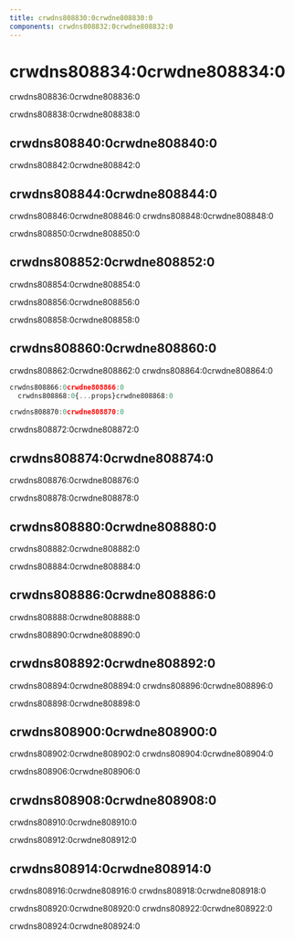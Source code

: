 ```yaml
---
title: crwdns808830:0crwdne808830:0
components: crwdns808832:0crwdne808832:0
---
```

# crwdns808834:0crwdne808834:0

<p class="description">crwdns808836:0crwdne808836:0</p>

crwdns808838:0crwdne808838:0

## crwdns808840:0crwdne808840:0

crwdns808842:0crwdne808842:0

## crwdns808844:0crwdne808844:0

crwdns808846:0crwdne808846:0 crwdns808848:0crwdne808848:0

crwdns808850:0crwdne808850:0

## crwdns808852:0crwdne808852:0

crwdns808854:0crwdne808854:0

crwdns808856:0crwdne808856:0

crwdns808858:0crwdne808858:0

## crwdns808860:0crwdne808860:0

crwdns808862:0crwdne808862:0 crwdns808864:0crwdne808864:0

```jsx
crwdns808866:0crwdne808866:0
  crwdns808868:0{...props}crwdne808868:0

crwdns808870:0crwdne808870:0
```

crwdns808872:0crwdne808872:0

## crwdns808874:0crwdne808874:0

crwdns808876:0crwdne808876:0

crwdns808878:0crwdne808878:0

## crwdns808880:0crwdne808880:0

crwdns808882:0crwdne808882:0

crwdns808884:0crwdne808884:0

## crwdns808886:0crwdne808886:0

crwdns808888:0crwdne808888:0

crwdns808890:0crwdne808890:0

## crwdns808892:0crwdne808892:0

crwdns808894:0crwdne808894:0 crwdns808896:0crwdne808896:0

crwdns808898:0crwdne808898:0

## crwdns808900:0crwdne808900:0

crwdns808902:0crwdne808902:0 crwdns808904:0crwdne808904:0

crwdns808906:0crwdne808906:0

## crwdns808908:0crwdne808908:0

crwdns808910:0crwdne808910:0

crwdns808912:0crwdne808912:0

## crwdns808914:0crwdne808914:0

crwdns808916:0crwdne808916:0 crwdns808918:0crwdne808918:0

crwdns808920:0crwdne808920:0 crwdns808922:0crwdne808922:0

crwdns808924:0crwdne808924:0